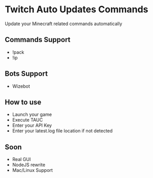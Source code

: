 # Twitch Auto Updates Commands
Update your Minecraft related commands automatically

## Commands Support
- !pack
- !ip

## Bots Support
- Wizebot

## How to use
- Launch your game
- Execute TAUC
- Enter your API Key
- Enter your latest.log file location if not detected

## Soon
- Real GUI
- NodeJS rewrite
- Mac/Linux Support
